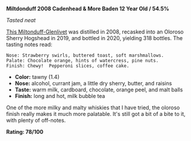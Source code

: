 ﻿**Miltdonduff 2008 Cadenhead & More Baden 12 Year Old / 54.5%**

*Tasted neat*

[This Miltonduff-Glenlivet](https://www.whiskybase.com/whiskies/whisky/171193/miltonduff-2008-ca) was distilled in 2008, recasked into an Oloroso Sherry Hogshead in 2019, and bottled in 2020, yielding 318 bottles.  The tasting notes read:

    Nose: Strawberry swirls, buttered toast, soft marshmallows.
    Palate: Chocolate orange, hints of watercress, pine nuts.
    Finish: Chewy!  Pepperoni slices, coffee cake.

* **Color:** tawny (1.4)
* **Nose:** alcohol, currant jam, a little dry sherry, butter, and raisins
* **Taste:** warm milk, cardboard, chocolate, orange peel, and malt balls
* **Finish:** long and hot, milk bubble tea

One of the more milky and malty whiskies that I have tried, the oloroso finish really makes it much more palatable.  It's still got a bit of a bite to it, with plenty of off-notes.

**Rating: 78/100**